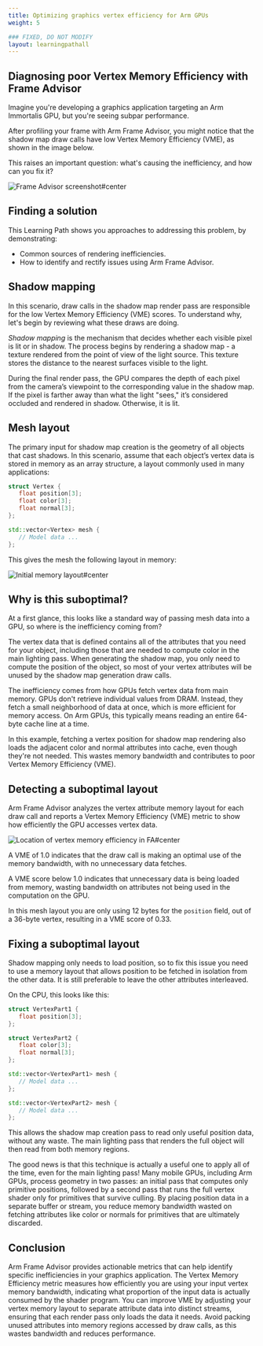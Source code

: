```yaml
---
title: Optimizing graphics vertex efficiency for Arm GPUs
weight: 5

### FIXED, DO NOT MODIFY
layout: learningpathall
---
```


## Diagnosing poor Vertex Memory Efficiency with Frame Advisor

Imagine you're developing a graphics application targeting an Arm Immortalis GPU, but you're seeing subpar performance. 

After profiling your frame with Arm Frame Advisor, you might notice that the shadow map draw calls have low Vertex Memory Efficiency (VME), as shown in the image below. 

This raises an important question: what's causing the inefficiency, and how can you fix it?

![Frame Advisor screenshot#center](fa-found-bad-vme-in-content-metrics.png "Arm Frame Advisor showing poor Vertex Memory Efficiency (VME) in shadow map draw calls.")

## Finding a solution

This Learning Path shows you approaches to addressing this problem, by demonstrating:

* Common sources of rendering inefficiencies.
* How to identify and rectify issues using Arm Frame Advisor. 

## Shadow mapping

In this scenario, draw calls in the shadow map render pass are responsible for the low Vertex Memory Efficiency (VME) scores. To understand why, let's begin by reviewing what these draws are doing.

*Shadow mapping* is the mechanism that decides whether each visible pixel is lit or in shadow. The process begins by rendering a shadow map - a texture rendered from the point of view of the light source. This texture stores the distance to the nearest surfaces visible to the light. 

During the final render pass, the GPU compares the depth of each pixel from the camera’s viewpoint to the corresponding value in the shadow map. If the pixel is farther away than what the light "sees," it’s considered occluded and rendered in shadow. Otherwise, it is lit.

## Mesh layout

The primary input for shadow map creation is the geometry of all objects that cast shadows. In this scenario, assume that each object’s vertex data is stored in memory as an array structure, a layout commonly used in many applications:

``` C++
struct Vertex {
   float position[3];
   float color[3];
   float normal[3];
};

std::vector<Vertex> mesh {
   // Model data ...
};

```

This gives the mesh the following layout in memory:

![Initial memory layout#center](initial-memory-layout.png "Initial memory layout")

## Why is this suboptimal?

At a first glance, this looks like a standard way of passing mesh data into a GPU,
so where is the inefficiency coming from?

The vertex data that is defined contains all of the attributes that you need for your object, including those that are needed to compute color in the main lighting pass. When generating the shadow map, you only need to compute the position of the object, so most of your vertex attributes will be unused by the shadow map generation draw calls.

The inefficiency comes from how GPUs fetch vertex data from main memory. GPUs don't retrieve individual values from DRAM. Instead, they fetch a small neighborhood of data at once, which is more efficient for memory access. On Arm GPUs, this typically means reading an entire 64-byte cache line at a time.

In this example, fetching a vertex position for shadow map rendering also loads the adjacent color and normal attributes into cache, even though they're not needed. This wastes memory bandwidth and contributes to poor Vertex Memory Efficiency (VME).

## Detecting a suboptimal layout

Arm Frame Advisor analyzes the vertex attribute memory layout for each draw call and reports a Vertex Memory Efficiency (VME) metric to show how efficiently the GPU accesses vertex data.

![Location of vertex memory efficiency in FA#center](fa-navigate-to-call.png "Location of vertex memory efficiency in Frame Advisor")

A VME of 1.0 indicates that the draw call is making an optimal use of the memory bandwidth, with no unnecessary data fetches.

A VME score below 1.0 indicates that unnecessary data is being loaded from memory, wasting bandwidth on attributes not being used in the computation on the GPU.

In this mesh layout you are only using 12 bytes for the `position` field, out of a 36-byte vertex, resulting in a VME score of 0.33.

## Fixing a suboptimal layout

Shadow mapping only needs to load position, so to fix this issue you need to use a memory layout that allows position to be fetched in isolation from the other data. It is still preferable to leave the other attributes interleaved. 

On the CPU, this looks like this:

``` C++
struct VertexPart1 {
   float position[3];
};

struct VertexPart2 {
   float color[3];
   float normal[3];
};

std::vector<VertexPart1> mesh {
   // Model data ...
};

std::vector<VertexPart2> mesh {
   // Model data ...
};
```

This allows the shadow map creation pass to read only useful position data, without any waste. The main lighting pass that renders the full object will then read from both memory regions.

The good news is that this technique is actually a useful one to apply all of the time, even for the main lighting pass! Many mobile GPUs, including Arm GPUs, process geometry in two passes: an initial pass that computes only primitive positions, followed by a second pass that runs the full vertex shader only for primitives that survive culling. By placing position data in a separate buffer or stream, you reduce memory bandwidth wasted on fetching attributes like color or normals for primitives that are ultimately discarded. 

## Conclusion

Arm Frame Advisor provides actionable metrics that can help identify specific inefficiencies in your graphics application. The Vertex Memory Efficiency metric measures how efficiently you are using your input vertex memory bandwidth, indicating what proportion of the input data is actually consumed by the shader program. You can improve VME by adjusting your vertex memory layout to separate attribute data into distinct streams, ensuring that each render pass only loads the data it needs. Avoid packing unused attributes into memory regions accessed by draw calls, as this wastes bandwidth and reduces performance.





